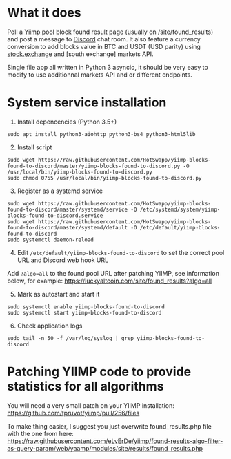 # What it does

Poll a [Yiimp pool] block found result page (usually on /site/found\_results) and post a message to [Discord] chat room.
It also feature a currency conversion to add blocks value in BTC and USDT (USD parity) using [stock.exchange] and [south exchange] markets API.

Single file app all written in Python 3 asyncio, it should be very easy to modify to use additionnal markets API and or different endpoints.


# System service installation

1. Install depencencies (Python 3.5+)
```
sudo apt install python3-aiohttp python3-bs4 python3-html5lib
```

2. Install script
```
sudo wget https://raw.githubusercontent.com/HotSwapp/yiimp-blocks-found-to-discord/master/yiimp-blocks-found-to-discord.py -O /usr/local/bin/yiimp-blocks-found-to-discord.py
sudo chmod 0755 /usr/local/bin/yiimp-blocks-found-to-discord.py
```

3. Register as a systemd service
```
sudo wget https://raw.githubusercontent.com/HotSwapp/yiimp-blocks-found-to-discord/master/systemd/service -O /etc/systemd/system/yiimp-blocks-found-to-discord.service 
sudo wget https://raw.githubusercontent.com/HotSwapp/yiimp-blocks-found-to-discord/master/systemd/default -O /etc/default/yiimp-blocks-found-to-discord
sudo systemctl daemon-reload
```

4. Edit `/etc/default/yiimp-blocks-found-to-discord` to set the correct pool URL and Discord web hook URL

Add `?algo=all` to the found pool URL after patching YIIMP, see information below, for example:
https://luckyaltcoin.com/site/found_results?algo=all

5. Mark as autostart and start it
```
sudo systemctl enable yiimp-blocks-found-to-discord
sudo systemctl start yiimp-blocks-found-to-discord
```

6. Check application logs
```
sudo tail -n 50 -f /var/log/syslog | grep yiimp-blocks-found-to-discord
```

[Yiimp pool]: https://github.com/tpruvot/yiimp
[Discord]: https://discordapp.com/
[stock.exchange]: https://stocks.exchange/
[Original Code]: https://github.com/eLvErDe/yiimp-blocks-found-to-discord

# Patching YIIMP code to provide statistics for all algorithms

You will need a very small patch on your YIIMP installation: https://github.com/tpruvot/yiimp/pull/256/files

To make thing easier, I suggest you just overwrite found_results.php file with the one from here: https://raw.githubusercontent.com/eLvErDe/yiimp/found-results-algo-filter-as-query-param/web/yaamp/modules/site/results/found_results.php
